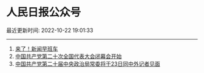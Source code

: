 # 人民日报公众号

最近更新时间: 2022-10-22 19:01:33

--- 
1. [来了！新闻早班车](https://mp.weixin.qq.com/s/Q4tFYHhe9qnvycPRtaEgPg) 
2. [中国共产党第二十次全国代表大会闭幕会开始](https://mp.weixin.qq.com/s/PygMs4Q_QgzXUTzT_eCL6A) 
3. [中国共产党第二十届中央政治局常委将于23日同中外记者见面](https://mp.weixin.qq.com/s/dEsr9tQ8ny4mm1sA1-yv1A) 
